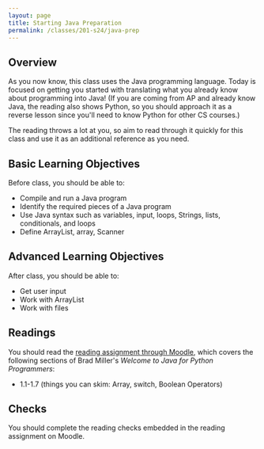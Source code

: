 ```yaml
---
layout: page
title: Starting Java Preparation
permalink: /classes/201-s24/java-prep
---
```


## Overview
As you now know, this class uses the Java programming language. Today is focused on getting you started with translating what you already know about programming into Java! (If you are coming from AP and already know Java, the reading also shows Python, so you should approach it as a reverse lesson since you'll need to know Python for other CS courses.)

The reading throws a lot at you, so aim to read through it quickly for this class and use it as an additional reference as you need.

## Basic Learning Objectives
Before class, you should be able to: 
* Compile and run a Java program
* Identify the required pieces of a Java program
* Use Java syntax such as variables, input, loops, Strings, lists, conditionals, and loops
* Define ArrayList, array, Scanner


## Advanced Learning Objectives
After class, you should be able to:
* Get user input
* Work with ArrayList
* Work with files


## Readings
You should read the [reading assignment through Moodle](https://moodle.carleton.edu/mod/lti/view.php?id=922927), which covers the following sections of Brad Miller's *Welcome to Java for Python Programmers*:

* 1.1-1.7 (things you can skim: Array, switch, Boolean Operators)

## Checks
You should complete the reading checks embedded in the reading assignment on Moodle.